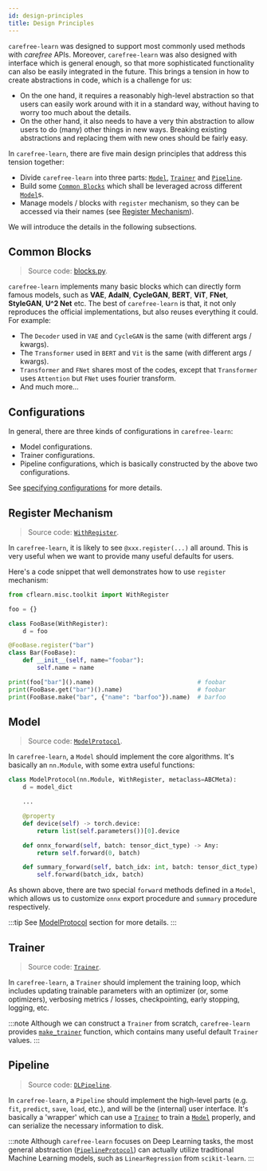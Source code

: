 ```yaml
---
id: design-principles
title: Design Principles
---
```


`carefree-learn` was designed to support most commonly used methods with *carefree* APIs. Moreover, `carefree-learn` was also designed with interface which is general enough, so that more sophisticated functionality can also be easily integrated in the future. This brings a tension in how to create abstractions in code, which is a challenge for us:

+ On the one hand, it requires a reasonably high-level abstraction so that users can easily work around with it in a standard way, without having to worry too much about the details.
+ On the other hand, it also needs to have a very thin abstraction to allow users to do (many) other things in new ways. Breaking existing abstractions and replacing them with new ones should be fairly easy.

In `carefree-learn`, there are five main design principles that address this tension together:

+ Divide `carefree-learn` into three parts: [`Model`](#model), [`Trainer`](#trainer) and [`Pipeline`](#pipeline).
+ Build some [`Common Blocks`](#common-blocks) which shall be leveraged across different [`Model`](#model)s.
+ Manage models / blocks with `register` mechanism, so they can be accessed via their names (see [Register Mechanism](#register-mechanism)).

We will introduce the details in the following subsections.


## Common Blocks

> Source code: [blocks.py](https://github.com/carefree0910/carefree-learn/blob/dev/cflearn/modules/blocks.py).

`carefree-learn` implements many basic blocks which can directly form famous models, such as **VAE**, **AdaIN**, **CycleGAN**, **BERT**, **ViT**, **FNet**, **StyleGAN**, **U^2 Net** etc. The best of `carefree-learn` is that, it not only reproduces the official implementations, but also reuses everything it could. For example:
- The `Decoder` used in `VAE` and `CycleGAN` is the same (with different args / kwargs).
- The `Transformer` used in `BERT` and `Vit` is the same (with different args / kwargs).
- `Transformer` and `FNet` shares most of the codes, except that `Transformer` uses `Attention` but `FNet` uses fourier transform.
- And much more...


## Configurations

In general, there are three kinds of configurations in `carefree-learn`:
- Model configurations.
- Trainer configurations.
- Pipeline configurations, which is basically constructed by the above two configurations.

See [specifying configurations](getting-started/configurations#specify-configurations) for more details.


## Register Mechanism

> Source code: [`WithRegister`](https://github.com/carefree0910/carefree-learn/blob/2c745bb1e998e74bbbc1c308a5716608ef1b137f/cflearn/misc/toolkit.py#L383).

In `carefree-learn`, it is likely to see `@xxx.register(...)` all around. This is very useful when we want to provide many useful defaults for users.

Here's a code snippet that well demonstrates how to use `register` mechanism:

```python
from cflearn.misc.toolkit import WithRegister

foo = {}

class FooBase(WithRegister):
    d = foo

@FooBase.register("bar")
class Bar(FooBase):
    def __init__(self, name="foobar"):
        self.name = name

print(foo["bar"]().name)                             # foobar
print(FooBase.get("bar")().name)                     # foobar
print(FooBase.make("bar", {"name": "barfoo"}).name)  # barfoo
```


## Model

> Source code: [`ModelProtocol`](https://github.com/carefree0910/carefree-learn/blob/2c745bb1e998e74bbbc1c308a5716608ef1b137f/cflearn/protocol.py#L109).

In `carefree-learn`, a `Model` should implement the core algorithms. It's basically an `nn.Module`, with some extra useful functions:

```python
class ModelProtocol(nn.Module, WithRegister, metaclass=ABCMeta):
    d = model_dict

    ...

    @property
    def device(self) -> torch.device:
        return list(self.parameters())[0].device

    def onnx_forward(self, batch: tensor_dict_type) -> Any:
        return self.forward(0, batch)

    def summary_forward(self, batch_idx: int, batch: tensor_dict_type) -> None:
        self.forward(batch_idx, batch)
```

As shown above, there are two special `forward` methods defined in a `Model`, which allows us to customize `onnx` export procedure and `summary` procedure respectively.

:::tip
See [ModelProtocol](developer-guides/general-customization#modelprotocol) section for more details.
:::


## Trainer

> Source code: [`Trainer`](https://github.com/carefree0910/carefree-learn/blob/2c745bb1e998e74bbbc1c308a5716608ef1b137f/cflearn/trainer.py#L226).

In `carefree-learn`, a `Trainer` should implement the training loop, which includes updating trainable parameters with an optimizer (or, some optimizers), verbosing metrics / losses, checkpointing, early stopping, logging, etc.

:::note
Although we can construct a `Trainer` from scratch, `carefree-learn` provides [`make_trainer`](https://github.com/carefree0910/carefree-learn/blob/2c745bb1e998e74bbbc1c308a5716608ef1b137f/cflearn/misc/internal_/trainer.py#L19) function, which contains many useful default `Trainer` values.
:::


## Pipeline

> Source code: [`DLPipeline`](https://github.com/carefree0910/carefree-learn/blob/2c745bb1e998e74bbbc1c308a5716608ef1b137f/cflearn/pipeline.py#L90).

In `carefree-learn`, a `Pipeline` should implement the high-level parts (e.g. `fit`, `predict`, `save`, `load`, etc.), and will be the (internal) user interface. It's basically a 'wrapper' which can use a [`Trainer`](#trainer) to train a [`Model`](#model) properly, and can serialize the necessary information to disk.

:::note
Although `carefree-learn` focuses on Deep Learning tasks, the most general abstraction ([`PipelineProtocol`](https://github.com/carefree0910/carefree-learn/blob/2c745bb1e998e74bbbc1c308a5716608ef1b137f/cflearn/pipeline.py#L57)) can actually utilize traditional Machine Learning models, such as `LinearRegression` from `scikit-learn`.
:::
